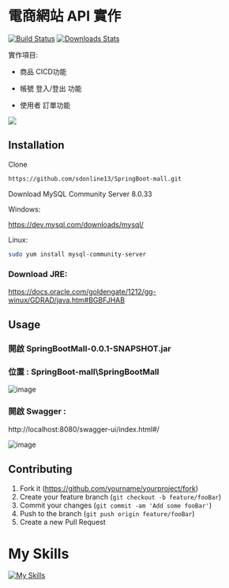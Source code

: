 # 電商網站 API 實作



[![Build Status][travis-image]][travis-url]
[![Downloads Stats][npm-downloads]][npm-url]

實作項目:

* 商品 CICD功能

* 帳號 登入/登出 功能

* 使用者 訂單功能

![](header.png)

## Installation

Clone


```sh
https://github.com/sdonline13/SpringBoot-mall.git
```

Download MySQL Community Server 8.0.33


Windows:

https://dev.mysql.com/downloads/mysql/

Linux:

```sh
sudo yum install mysql-community-server
```

<h3>Download JRE:</h3>

https://docs.oracle.com/goldengate/1212/gg-winux/GDRAD/java.htm#BGBFJHAB


## Usage 

<h3>開啟 SpringBootMall-0.0.1-SNAPSHOT.jar</h3>
 
<h3>位置 : SpringBoot-mall\SpringBootMall</h3>


![image](https://github.com/sdonline13/SpringBoot-mall/assets/50354880/0f32fd6a-076c-4f34-88b7-fd804482fc47)

 
 
 
 <h3>開啟 Swagger  :  </h3> http://localhost:8080/swagger-ui/index.html#/
 
 
 
 ![image](https://github.com/sdonline13/SpringBoot-mall/assets/50354880/1ee85a2c-04b1-4e6a-8f02-602c5c0f52fe)


 

## Contributing

1. Fork it (<https://github.com/yourname/yourproject/fork>)
2. Create your feature branch (`git checkout -b feature/fooBar`)
3. Commit your changes (`git commit -am 'Add some fooBar'`)
4. Push to the branch (`git push origin feature/fooBar`)
5. Create a new Pull Request

<!-- Markdown link & img dfn's -->
[npm-image]: https://img.shields.io/npm/v/datadog-metrics.svg?style=flat-square
[npm-url]: https://npmjs.org/package/datadog-metrics
[npm-downloads]: https://img.shields.io/npm/dm/datadog-metrics.svg?style=flat-square
[travis-image]: https://img.shields.io/travis/dbader/node-datadog-metrics/master.svg?style=flat-square
[travis-url]: https://travis-ci.org/dbader/node-datadog-metrics
[wiki]: https://github.com/yourname/yourproject/wiki

<h1>My Skills</h1>

[![My Skills](https://skillicons.dev/icons?i=java,spring,cs,css,html,unity,js&theme=light)](https://skillicons.dev)
